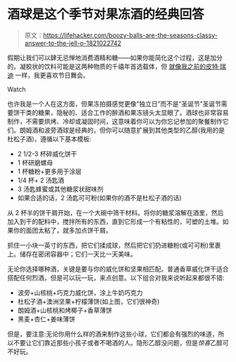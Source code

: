 # 酒球是这个季节对果冻酒的经典回答

> 原文：<https://lifehacker.com/boozy-balls-are-the-seasons-classy-answer-to-the-jell-o-1821022742>

假期让我们可以肆无忌惮地消费酒精和糖——如果你能简化这个过程，这是加分的。凝胶状的饮料可能是这两种物质的千禧年首选载体，但 [就像我之前的皮特·瑞迪](http://www.nbc.com/saturday-night-live/video/nprs-delicious-dish-schweddy-balls/3505994?snl=1) 一样，我更喜欢节日舞会。

Watch

也许我是一个人在这方面，但果冻拍摄感觉更像“独立日”而不是“圣诞节”圣诞节需要饼干类的糖果，隐秘的、适合工作的醉酒和果冻镜头太显眼了。酒球也非常容易制作，不需要烘烤、冷却或凝固时间，这意味着你可以为你忘记参加的聚餐制作它们。朗姆酒和波旁酒球是经典的，但你可以随意扩展到其他类型的乙醇(我用的是杜松子酒)，遵循以下基本模板:

*   2 1/2-3 杯碎威化饼干
*   1 杯研磨螺母
*   1 杯糖粉+更多用于涂层
*   1/4 杯+ 2 汤匙酒
*   3 汤匙蜂蜜或其他糖浆状甜味剂
*   如果合适的话，2 汤匙可可粉(如果你的酒不是杜松子酒的话)

从 2 杯半的饼干屑开始，在一个大碗中筛干材料。将你的糖浆溶解在酒里，然后加入到干的配料中，搅拌所有的东西，直到它形成一个有粘性的，可塑的土堆。如果你的面团太粘了，就多加点饼干屑。

抓住一小块一英寸的东西，把它们揉成球，然后把它们扔进糖粉(或可可粉)里裹上。储存在密闭容器中；它们一天比一天美味。

无论你选择哪种酒，关键是要与你的威化饼和坚果相匹配。普通香草威化饼干适合搭配任何烈酒，但是可以玩一玩，来点创意。以下组合对我来说听起来都很不错:

*   波旁+山核桃+巧克力威化饼，涂上牛奶巧克力
*   杜松子酒+澳洲坚果+柠檬薄饼(如上图，它们很神奇)
*   朗姆酒+山核桃和烤椰子+香草薄饼
*   黑麦+杏仁+姜味薄饼

但是，要注意:无论你用什么样的酒来制作这些小球，它们都会有强烈的味道，所以不要让它们靠近那些小孩子或者不喝酒的人。隐形乙醇没问题，但是*惊喜*乙醇可不好玩。